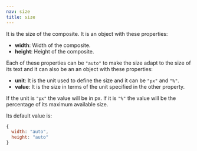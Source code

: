 ```yaml
---
nav: size
title: size
---
```


It is the size of the composite. It is an object with these properties:

- **width**: Width of the composite.
- **height**: Height of the composite.

Each of these properties can be `"auto"` to make the size adapt to the size of its text and it can also be an an object with these properties:

- **unit**: It is the unit used to define the size and it can be `"px"` and `"%"`.
- **value**: It is the size in terms of the unit specified in the other property.

If the unit is `"px"` the value will be in px. If it is `"%"` the value will be the percentage of its maximum available size.

Its default value is:

```javascript
{
  width: "auto",
  height: "auto"
}
```
